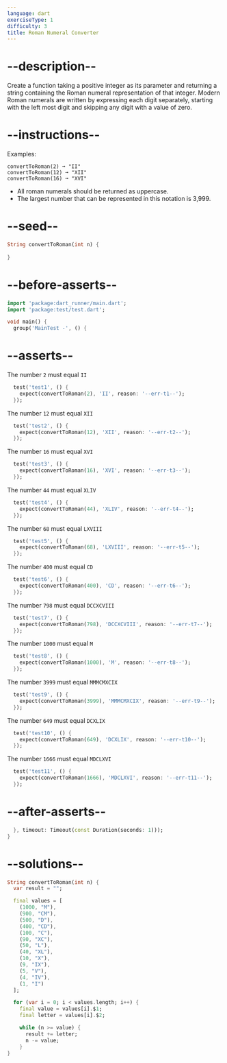```yaml
---
language: dart
exerciseType: 1
difficulty: 3
title: Roman Numeral Converter
---
```


# --description--

Create a function taking a positive integer as its parameter and returning a string containing the Roman numeral representation of that integer. Modern Roman numerals are written by expressing each digit separately, starting with the left most digit and skipping any digit with a value of zero.

# --instructions--

Examples:
```
convertToRoman(2) ➞ "II"
convertToRoman(12) ➞ "XII"
convertToRoman(16) ➞ "XVI"
```

- All roman numerals should be returned as uppercase.
- The largest number that can be represented in this notation is 3,999.

# --seed--

```dart
String convertToRoman(int n) {
  
}
```

# --before-asserts--

```dart
import 'package:dart_runner/main.dart';
import 'package:test/test.dart';

void main() {
  group('MainTest -', () {
```

# --asserts--

The number `2` must equal `II` 

```dart
  test('test1', () {
    expect(convertToRoman(2), 'II', reason: '--err-t1--');
  });
```

The number `12` must equal `XII` 

```dart
  test('test2', () {
    expect(convertToRoman(12), 'XII', reason: '--err-t2--');
  });
```

The number `16` must equal `XVI` 

```dart
  test('test3', () {
    expect(convertToRoman(16), 'XVI', reason: '--err-t3--');
  });
```

The number `44` must equal `XLIV` 

```dart
  test('test4', () {
    expect(convertToRoman(44), 'XLIV', reason: '--err-t4--');
  });
```

The number `68` must equal `LXVIII` 

```dart
  test('test5', () {
    expect(convertToRoman(68), 'LXVIII', reason: '--err-t5--');
  });
```

The number `400` must equal `CD` 

```dart
  test('test6', () {
    expect(convertToRoman(400), 'CD', reason: '--err-t6--');
  });
```

The number `798` must equal `DCCXCVIII` 

```dart
  test('test7', () {
    expect(convertToRoman(798), 'DCCXCVIII', reason: '--err-t7--');
  });
```

The number `1000` must equal `M` 

```dart
  test('test8', () {
    expect(convertToRoman(1000), 'M', reason: '--err-t8--');
  });
```

The number `3999` must equal `MMMCMXCIX` 

```dart
  test('test9', () {
    expect(convertToRoman(3999), 'MMMCMXCIX', reason: '--err-t9--');
  });
```

The number `649` must equal `DCXLIX` 

```dart
  test('test10', () {
    expect(convertToRoman(649), 'DCXLIX', reason: '--err-t10--');
  });
```

The number `1666` must equal `MDCLXVI` 

```dart
  test('test11', () {
    expect(convertToRoman(1666), 'MDCLXVI', reason: '--err-t11--');
  });
```

# --after-asserts--

```dart
  }, timeout: Timeout(const Duration(seconds: 1)));
}
```

# --solutions--

```dart
String convertToRoman(int n) {
  var result = "";

  final values = [
    (1000, "M"),
    (900, "CM"),
    (500, "D"),
    (400, "CD"),
    (100, "C"),
    (90, "XC"),
    (50, "L"),
    (40, "XL"),
    (10, "X"),
    (9, "IX"),
    (5, "V"),
    (4, "IV"),
    (1, "I")
  ];

  for (var i = 0; i < values.length; i++) {
    final value = values[i].$1;
    final letter = values[i].$2;

    while (n >= value) {
      result += letter;
      n -= value;
    }
}
```
